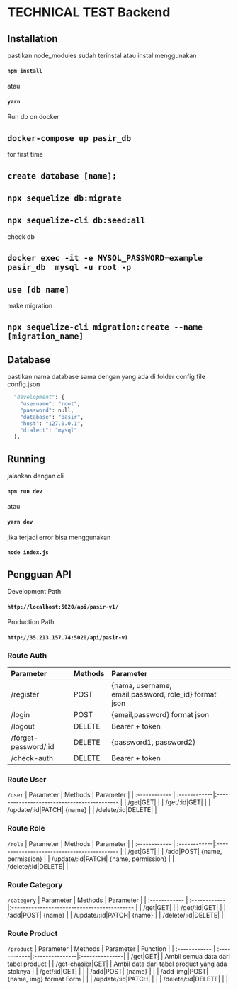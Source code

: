 # TECHNICAL TEST Backend

## Installation

pastikan node_modules sudah terinstal atau instal menggunakan

#### `npm install`

atau

#### `yarn`

Run db on docker

## `docker-compose up pasir_db`

for first time

## `create database [name];`
## `npx sequelize db:migrate`
## `npx sequelize-cli db:seed:all`

check db

## `docker exec -it -e MYSQL_PASSWORD=example pasir_db  mysql -u root -p`
## `use [db name]`

make migration
## `npx sequelize-cli migration:create --name [migration_name]`

## Database

pastikan nama database sama dengan yang ada di folder config file config.json

```python
  "development": {
    "username": "root",
    "password": null,
    "database": "pasir",
    "host": "127.0.0.1",
    "dialect": "mysql"
  },
```

## Running

jalankan dengan cli

#### `npm run dev`

atau

#### `yarn dev`

jika terjadi error bisa menggunakan

#### `node index.js`

## Pengguan API

Development Path

#### `http://localhost:5020/api/pasir-v1/`

Production Path

#### `http://35.213.157.74:5020/api/pasir-v1`

### Route Auth

| Parameter            | Methods | Parameter                                             |
| :------------------- | :------ | :---------------------------------------------------- |
| /register            | POST    | {nama, username, email,password, role_id} format json |
| /login               | POST    | {email,password} format json                          |
| /logout              | DELETE  | Bearer + token                                        |
| /forget-password/:id | DELETE  | {password1, password2}                                |
| /check-auth          | DELETE  | Bearer + token                                        |

### Route User

`/user`
| Parameter | Methods | Parameter |
| :------------ | :------------|:------------------------------------------- |
| /get|GET| |
| /get/:id|GET| |
| /update/:id|PATCH| {name} |
| /delete/:id|DELETE| |

### Route Role

`/role`
| Parameter | Methods | Parameter |
| :------------ | :------------|:------------------------------------------- |
| /get|GET| |
| /add|POST| {name, permission} |
| /update/:id|PATCH| {name, permission} |
| /delete/:id|DELETE| |

### Route Category

`/category`
| Parameter | Methods | Parameter |
| :------------ | :------------|:------------------------------------------- |
| /get|GET| |
| /get/:id|GET| |
| /add|POST| {name} |
| /update/:id|PATCH| {name} |
| /delete/:id|DELETE| |

### Route Product

`/product`
| Parameter | Methods | Parameter | Function |
| :------------ | :------------|:---------------|:---------------|
| /get|GET| | Ambil semua data dari tabel product |
| /get-chasier|GET| | Ambil data dari tabel product yang ada stoknya |
| /get/:id|GET| | |
| /add|POST| {name} | |
| /add-img|POST| {name, img} format Form | |
| /update/:id|PATCH| | |
| /delete/:id|DELETE| | |
